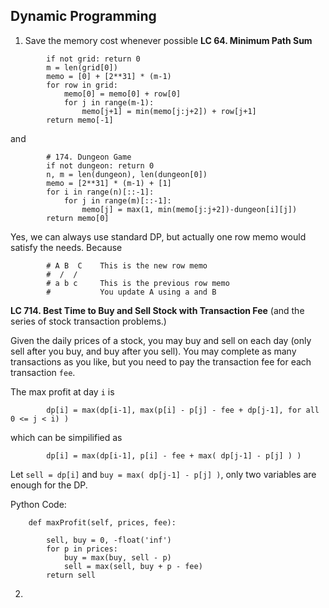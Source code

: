 ## Dynamic Programming
1. Save the memory cost whenever possible
**LC 64. Minimum Path Sum**
```
        if not grid: return 0
        m = len(grid[0])
        memo = [0] + [2**31] * (m-1)
        for row in grid:
            memo[0] = memo[0] + row[0]
            for j in range(m-1):
                memo[j+1] = min(memo[j:j+2]) + row[j+1]
        return memo[-1]
```
and
```
        # 174. Dungeon Game
        if not dungeon: return 0
        n, m = len(dungeon), len(dungeon[0])
        memo = [2**31] * (m-1) + [1]
        for i in range(n)[::-1]:
            for j in range(m)[::-1]:
                memo[j] = max(1, min(memo[j:j+2])-dungeon[i][j])
        return memo[0]
```
Yes, we can always use standard DP, but actually one row memo would satisfy the needs.
Because
```
        # A B  C    This is the new row memo
        #  /  /
        # a b c     This is the previous row memo
        #           You update A using a and B
```
**LC 714. Best Time to Buy and Sell Stock with Transaction Fee** (and the series of stock transaction problems.)

Given the daily prices of a stock, you may buy and sell on each day (only sell after you buy, and buy after you sell).
You may complete as many transactions as you like, but you need to pay the transaction fee for each transaction `fee`.

The max profit at day `i` is
```
        dp[i] = max(dp[i-1], max(p[i] - p[j] - fee + dp[j-1], for all 0 <= j < i) ) 
```
which can be simpilified as
```
        dp[i] = max(dp[i-1], p[i] - fee + max( dp[j-1] - p[j] ) ) 
```
Let `sell = dp[i]` and `buy = max( dp[j-1] - p[j] )`, only two variables are enough for the DP.

Python Code:
```
    def maxProfit(self, prices, fee):

        sell, buy = 0, -float('inf')
        for p in prices:
            buy = max(buy, sell - p)
            sell = max(sell, buy + p - fee)
        return sell
```

2.
